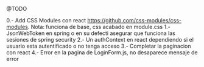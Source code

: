 @TODO

0.- Add CSS Modules con react https://github.com/css-modules/css-modules. Nota: funciona de base, css acabado en module.css
1.- JsonWebToken en spring o en su defecti asegurar que funciona las sesiones de spring security
2.- Un authContext en react dependiendo si el usuario esta autentificado o no tenga acceso
3.- Completar la paginacion con react
4.- Error en la pagina de LoginForm.js, no desaparece mensaje de error
